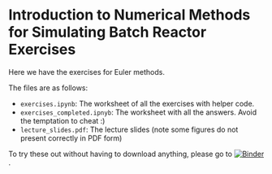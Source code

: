 # Introduction to Numerical Methods for Simulating Batch Reactor Exercises
Here we have the exercises for Euler methods.

The files are as follows:
- `exercises.ipynb`: The worksheet of all the exercises with helper code.
- `exercises_completed.ipnyb`: The worksheet with all the answers. Avoid the temptation to cheat :)
- `lecture_slides.pdf`: The lecture slides (note some figures do not present correctly in PDF form)

To try these out without having to download anything, please go to [![Binder](https://mybinder.org/badge_logo.svg)](https://mybinder.org/v2/gh/pulsipher/eulercourse/master).
 